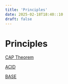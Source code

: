 ```yaml
---
title: 'Principles'
date: 2025-02-18T18:40::10
draft: false
---
```


# Principles

[CAP Theorem](Principles%20ea20535ce1854f5687079d7a36cc885b/CAP%20Theorem%20555c8693b1d14052aa6e3b573e178a10.md)

[ACID](Principles%20ea20535ce1854f5687079d7a36cc885b/ACID%20da350c1126e8496aadca0fda47e7e589.md)

[BASE](Principles%20ea20535ce1854f5687079d7a36cc885b/BASE%20b8a5eb3db0fe4eba930683877304d2b2.md)

